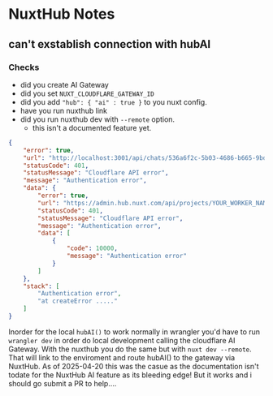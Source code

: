 # NuxtHub Notes

## can't exstablish connection with hubAI

### Checks
 - did you create AI Gateway
 - did you set `NUXT_CLOUDFLARE_GATEWAY_ID`
 - did you add `"hub": { "ai" : true }` to you nuxt config.
 - have you run nuxthub link
 - did you run nuxthub dev with `--remote` option.
    - this isn't a documented feature yet. 



```json
{
    "error": true,
    "url": "http://localhost:3001/api/chats/536a6f2c-5b03-4686-b665-9bd482ba1d72",
    "statusCode": 401,
    "statusMessage": "Cloudflare API error",
    "message": "Authentication error",
    "data": {
        "error": true,
        "url": "https://admin.hub.nuxt.com/api/projects/YOUR_WORKER_NAME/ai/run",
        "statusCode": 401,
        "statusMessage": "Cloudflare API error",
        "message": "Authentication error",
        "data": [
            {
                "code": 10000,
                "message": "Authentication error"
            }
        ]
    },
    "stack": [
        "Authentication error",
        "at createError ....."
    ]
}
 ``` 

 

Inorder for the local `hubAI()` to work normally in wrangler you'd have to run `wrangler dev` in order do local development calling the cloudflare AI Gateway. With the nuxthub you do the same but with `nuxt dev --remote`. That will link to the enviroment and route hubAI() to the gateway via NuxtHub. As of 2025-04-20 this was the casue as the documentation isn't todate for the NuxtHub AI feature as its bleeding edge! But it works and i should go submit a PR to help....





